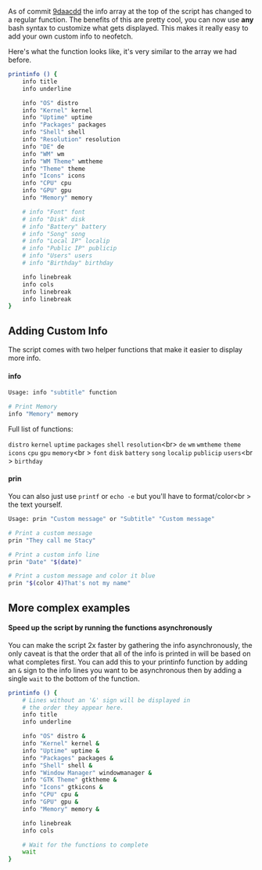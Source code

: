 As of commit [9daacdd](https://github.com/dylanaraps/fetch/commit/9daacddda1d0adca9df1ff8e9aad13d974c09314) the info array at the top of the script has changed to a regular function. The benefits of this are pretty cool, you can now use **any** bash syntax to customize what gets displayed. This makes it really easy to add your own custom info to neofetch.

Here's what the function looks like, it's very similar to the array we had before.

```sh
printinfo () {
    info title
    info underline

    info "OS" distro
    info "Kernel" kernel
    info "Uptime" uptime
    info "Packages" packages
    info "Shell" shell
    info "Resolution" resolution
    info "DE" de
    info "WM" wm
    info "WM Theme" wmtheme
    info "Theme" theme
    info "Icons" icons
    info "CPU" cpu
    info "GPU" gpu
    info "Memory" memory

    # info "Font" font
    # info "Disk" disk
    # info "Battery" battery
    # info "Song" song
    # info "Local IP" localip
    # info "Public IP" publicip
    # info "Users" users
    # info "Birthday" birthday

    info linebreak
    info cols
    info linebreak
    info linebreak
}

```

## Adding Custom Info

The script comes with two helper functions that make it easier to display more info.

#### info

```sh
Usage: info "subtitle" function

# Print Memory
info "Memory" memory
```

Full list of functions:

`distro` `kernel` `uptime` `packages` `shell` `resolution`<br\>
`de` `wm` `wmtheme` `theme` `icons` `cpu` `gpu` `memory`<br \>
`font` `disk` `battery` `song` `localip` `publicip` `users`<br \>
`birthday`

#### prin

You can also just use `printf` or `echo -e` but you'll have to format/color<br \>
the text yourself.

```sh
Usage: prin "Custom message" or "Subtitle" "Custom message"

# Print a custom message
prin "They call me Stacy"

# Print a custom info line
prin "Date" "$(date)"

# Print a custom message and color it blue
prin "$(color 4)That's not my name"

```

## More complex examples

#### Speed up the script by running the functions asynchronously

You can make the script 2x faster by gathering the info asynchronously, the only caveat is that the order that all of the info is printed in will be based on what completes first. You can add this to your printinfo function by adding an `&` sign to the info lines you want to be asynchronous then by adding a single `wait` to the bottom of the function.

```sh
printinfo () {
    # Lines without an '&' sign will be displayed in 
    # the order they appear here.
    info title
    info underline

    info "OS" distro &
    info "Kernel" kernel &
    info "Uptime" uptime &
    info "Packages" packages &
    info "Shell" shell &
    info "Window Manager" windowmanager &
    info "GTK Theme" gtktheme &
    info "Icons" gtkicons &
    info "CPU" cpu &
    info "GPU" gpu &
    info "Memory" memory &

    info linebreak
    info cols

    # Wait for the functions to complete
    wait
}
```